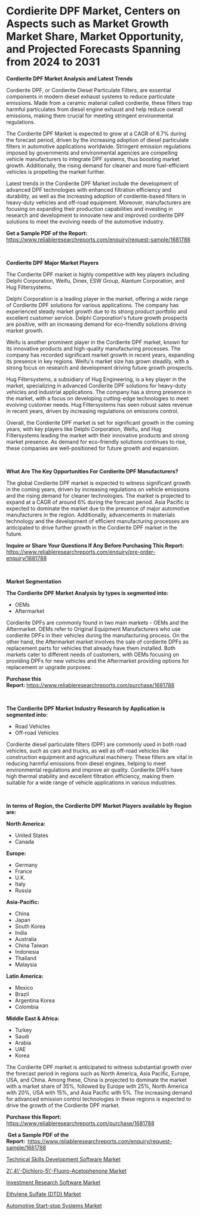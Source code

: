 <p><h1>Cordierite DPF Market, Centers on Aspects such as Market Growth Market Share, Market Opportunity, and Projected Forecasts Spanning from 2024 to 2031</h1></p><p><strong>Cordierite DPF Market Analysis and Latest Trends</strong></p>
<p><p>Cordierite DPF, or Cordierite Diesel Particulate Filters, are essential components in modern diesel exhaust systems to reduce particulate emissions. Made from a ceramic material called cordierite, these filters trap harmful particulates from diesel engine exhaust and help reduce overall emissions, making them crucial for meeting stringent environmental regulations.</p><p>The Cordierite DPF Market is expected to grow at a CAGR of 6.7% during the forecast period, driven by the increasing adoption of diesel particulate filters in automotive applications worldwide. Stringent emission regulations imposed by governments and environmental agencies are compelling vehicle manufacturers to integrate DPF systems, thus boosting market growth. Additionally, the rising demand for cleaner and more fuel-efficient vehicles is propelling the market further.</p><p>Latest trends in the Cordierite DPF Market include the development of advanced DPF technologies with enhanced filtration efficiency and durability, as well as the increasing adoption of cordierite-based filters in heavy-duty vehicles and off-road equipment. Moreover, manufacturers are focusing on expanding their production capabilities and investing in research and development to innovate new and improved cordierite DPF solutions to meet the evolving needs of the automotive industry.</p></p>
<p><strong>Get a Sample PDF of the Report:&nbsp;</strong> <a href="https://www.reliableresearchreports.com/enquiry/request-sample/1681788">https://www.reliableresearchreports.com/enquiry/request-sample/1681788</a></p>
<p>&nbsp;</p>
<p><strong>Cordierite DPF Major Market Players</strong></p>
<p><p>The Cordierite DPF market is highly competitive with key players including Delphi Corporation, Weifu, Dinex, ESW Group, Alantum Corporation, and Hug Filtersystems.</p><p>Delphi Corporation is a leading player in the market, offering a wide range of Cordierite DPF solutions for various applications. The company has experienced steady market growth due to its strong product portfolio and excellent customer service. Delphi Corporation's future growth prospects are positive, with an increasing demand for eco-friendly solutions driving market growth.</p><p>Weifu is another prominent player in the Cordierite DPF market, known for its innovative products and high-quality manufacturing processes. The company has recorded significant market growth in recent years, expanding its presence in key regions. Weifu's market size has grown steadily, with a strong focus on research and development driving future growth prospects.</p><p>Hug Filtersystems, a subsidiary of Hug Engineering, is a key player in the market, specializing in advanced Cordierite DPF solutions for heavy-duty vehicles and industrial applications. The company has a strong presence in the market, with a focus on developing cutting-edge technologies to meet evolving customer needs. Hug Filtersystems has seen robust sales revenue in recent years, driven by increasing regulations on emissions control.</p><p>Overall, the Cordierite DPF market is set for significant growth in the coming years, with key players like Delphi Corporation, Weifu, and Hug Filtersystems leading the market with their innovative products and strong market presence. As demand for eco-friendly solutions continues to rise, these companies are well-positioned for future growth and expansion.</p></p>
<p>&nbsp;</p>
<p><strong>What Are The Key Opportunities For Cordierite DPF Manufacturers?</strong></p>
<p><p>The global Cordierite DPF market is expected to witness significant growth in the coming years, driven by increasing regulations on vehicle emissions and the rising demand for cleaner technologies. The market is projected to expand at a CAGR of around 6% during the forecast period. Asia Pacific is expected to dominate the market due to the presence of major automotive manufacturers in the region. Additionally, advancements in materials technology and the development of efficient manufacturing processes are anticipated to drive further growth in the Cordierite DPF market in the future.</p></p>
<p><strong>Inquire or Share Your Questions If Any Before Purchasing This Report:</strong> <a href="https://www.reliableresearchreports.com/enquiry/pre-order-enquiry/1681788">https://www.reliableresearchreports.com/enquiry/pre-order-enquiry/1681788</a></p>
<p>&nbsp;</p>
<p><strong>Market Segmentation</strong></p>
<p><strong>The Cordierite DPF Market Analysis by types is segmented into:</strong></p>
<p><ul><li>OEMs</li><li>Aftermarket</li></ul></p>
<p><p>Cordierite DPFs are commonly found in two main markets - OEMs and the Aftermarket. OEMs refer to Original Equipment Manufacturers who use cordierite DPFs in their vehicles during the manufacturing process. On the other hand, the Aftermarket market involves the sale of cordierite DPFs as replacement parts for vehicles that already have them installed. Both markets cater to different needs of customers, with OEMs focusing on providing DPFs for new vehicles and the Aftermarket providing options for replacement or upgrade purposes.</p></p>
<p><strong>Purchase this Report:&nbsp;</strong><a href="https://www.reliableresearchreports.com/purchase/1681788">https://www.reliableresearchreports.com/purchase/1681788</a></p>
<p>&nbsp;</p>
<p><strong>The Cordierite DPF Market Industry Research by Application is segmented into:</strong></p>
<p><ul><li>Road Vehicles</li><li>Off-road Vehicles</li></ul></p>
<p><p>Cordierite diesel particulate filters (DPF) are commonly used in both road vehicles, such as cars and trucks, as well as off-road vehicles like construction equipment and agricultural machinery. These filters are vital in reducing harmful emissions from diesel engines, helping to meet environmental regulations and improve air quality. Cordierite DPFs have high thermal stability and excellent filtration efficiency, making them suitable for a wide range of vehicle applications in various industries.</p></p>
<p>&nbsp;</p>
<p><strong>In terms of Region, the Cordierite DPF Market Players available by Region are:</strong></p>
<p>
    <p> <strong> North America: </strong>
        <ul>
            <li>United States</li>
            <li>Canada</li>
        </ul>
        </p> 
    <p> <strong> Europe: </strong>
        <ul>
            <li>Germany</li>
            <li>France</li>
            <li>U.K.</li>
            <li>Italy</li>
            <li>Russia</li>
        </ul>
        </p> 
    <p> <strong> Asia-Pacific: </strong>
        <ul>
            <li>China</li>
            <li>Japan</li>
            <li>South Korea</li>
            <li>India</li>
            <li>Australia</li>
            <li>China Taiwan</li>
            <li>Indonesia</li>
            <li>Thailand</li>
            <li>Malaysia</li>
        </ul>
        </p> 
    <p> <strong> Latin America: </strong>
        <ul>
            <li>Mexico</li>
            <li>Brazil</li>
            <li>Argentina Korea</li>
            <li>Colombia</li>
        </ul>
        </p> 
    <p> <strong> Middle East & Africa: </strong>
        <ul>
            <li>Turkey</li>
            <li>Saudi</li>
            <li>Arabia</li>
            <li>UAE</li>
            <li>Korea</li>
        </ul>
    </p>
    </p>
<p><p>The Cordierite DPF market is anticipated to witness substantial growth over the forecast period in regions such as North America, Asia Pacific, Europe, USA, and China. Among these, China is projected to dominate the market with a market share of 35%, followed by Europe with 25%, North America with 20%, USA with 15%, and Asia Pacific with 5%. The increasing demand for advanced emission control technologies in these regions is expected to drive the growth of the Cordierite DPF market.</p></p>
<p><strong>Purchase this Report: </strong><a href="https://www.reliableresearchreports.com/purchase/1681788">https://www.reliableresearchreports.com/purchase/1681788</a></p>
<p>&nbsp;<strong>Get a Sample PDF of the Report:&nbsp;&nbsp;</strong><a href="https://www.reliableresearchreports.com/enquiry/request-sample/1681788">https://www.reliableresearchreports.com/enquiry/request-sample/1681788</a></p>
<p><strong></strong></p>
<p><p><a href="https://medium.com/@alicehanson1974/technical-skills-development-software-market-outlook-industry-overview-and-forecast-2024-to-2031-a964d88e6d73">Technical Skills Development Software Market</a></p><p><a href="https://issuu.com/reportprime-2/docs/24-dichloro-5-fluoro-acetophenone-market-size-2030">2\',4\'-Dichloro-5\'-Fluoro-Acetophenone Market</a></p><p><a href="https://medium.com/@alicehanson1974/decoding-investment-research-software-market-metrics-market-share-trends-and-growth-patterns-b4194e1c6dc2">Investment Research Software Market</a></p><p><a href="https://issuu.com/reportprime-2/docs/ethylene-sulfate-dtd-market-size-2030.pptx">Ethylene Sulfate (DTD) Market</a></p><p><a href="https://github.com/lylyparadise/Market-Research-Report-List-2/blob/main/automotive-start-stop-systems-market.md">Automotive Start-stop Systems Market</a></p></p>